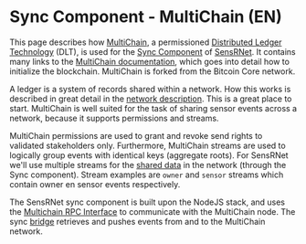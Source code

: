 # Sync Component - MultiChain (EN)

This page describes how [MultiChain](https://www.multichain.com), a permissioned [Distributed Ledger Technology](https://en.wikipedia.org/wiki/Distributed_ledger) (DLT), is used for the [Sync Component](https://github.com/kadaster-labs/sensrnet-home/blob/master/docs/Architecture.md#component-sync) of [SensRNet](https://github.com/kadaster-labs/sensrnet-home/).
It contains many links to the [MultiChain documentation](https://www.multichain.com/developers/), which goes into detail how to initialize the blockchain.
MultiChain is forked from the Bitcoin Core network.

A ledger is a system of records shared within a network.
How this works is described in great detail in the [network description](https://en.wikipedia.org/wiki/Bitcoin_network).
This is a great place to start.
MultiChain is well suited for the task of sharing sensor events across a network, because it supports permissions and streams.

MultiChain permissions are used to grant and revoke send rights to validated stakeholders only.
Furthermore, MultiChain streams are used to logically group events with identical keys (aggregate roots).
For SensRNet we'll use multiple streams for the [shared data](https://github.com/kadaster-labs/sensrnet-home/blob/master/docs/Architecture.md#component-sync) in the network (through the Sync component).
Stream examples are `owner` and `sensor` streams which contain owner en sensor events respectively.

The SensRNet sync component is built upon the NodeJS stack, and uses the [Multichain RPC Interface](https://www.multichain.com/developers/json-rpc-api/) to communicate with the MultiChain node.
The sync [bridge](https://github.com/kadaster-labs/sensrnet-sync/tree/master/src/sync) retrieves and pushes events from and to the MultiChain network.
